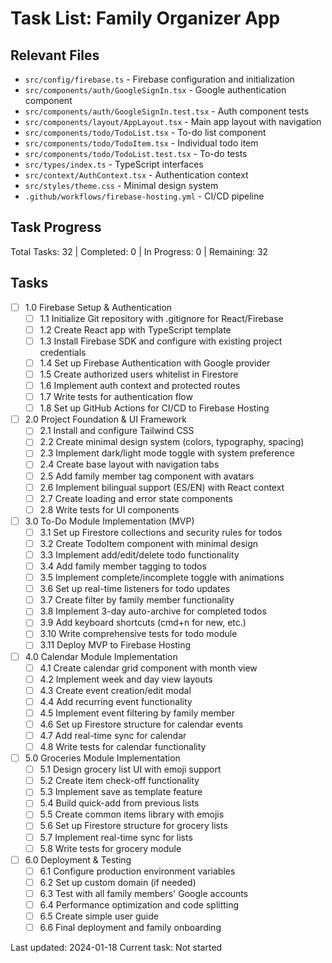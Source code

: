 # Task List: Family Organizer App

## Relevant Files
- `src/config/firebase.ts` - Firebase configuration and initialization
- `src/components/auth/GoogleSignIn.tsx` - Google authentication component
- `src/components/auth/GoogleSignIn.test.tsx` - Auth component tests
- `src/components/layout/AppLayout.tsx` - Main app layout with navigation
- `src/components/todo/TodoList.tsx` - To-do list component
- `src/components/todo/TodoItem.tsx` - Individual todo item
- `src/components/todo/TodoList.test.tsx` - To-do tests
- `src/types/index.ts` - TypeScript interfaces
- `src/context/AuthContext.tsx` - Authentication context
- `src/styles/theme.css` - Minimal design system
- `.github/workflows/firebase-hosting.yml` - CI/CD pipeline

## Task Progress
Total Tasks: 32 | Completed: 0 | In Progress: 0 | Remaining: 32

## Tasks

- [ ] 1.0 Firebase Setup & Authentication
  - [ ] 1.1 Initialize Git repository with .gitignore for React/Firebase
  - [ ] 1.2 Create React app with TypeScript template
  - [ ] 1.3 Install Firebase SDK and configure with existing project credentials
  - [ ] 1.4 Set up Firebase Authentication with Google provider
  - [ ] 1.5 Create authorized users whitelist in Firestore
  - [ ] 1.6 Implement auth context and protected routes
  - [ ] 1.7 Write tests for authentication flow
  - [ ] 1.8 Set up GitHub Actions for CI/CD to Firebase Hosting

- [ ] 2.0 Project Foundation & UI Framework  
  - [ ] 2.1 Install and configure Tailwind CSS
  - [ ] 2.2 Create minimal design system (colors, typography, spacing)
  - [ ] 2.3 Implement dark/light mode toggle with system preference
  - [ ] 2.4 Create base layout with navigation tabs
  - [ ] 2.5 Add family member tag component with avatars
  - [ ] 2.6 Implement bilingual support (ES/EN) with React context
  - [ ] 2.7 Create loading and error state components
  - [ ] 2.8 Write tests for UI components

- [ ] 3.0 To-Do Module Implementation (MVP)
  - [ ] 3.1 Set up Firestore collections and security rules for todos
  - [ ] 3.2 Create TodoItem component with minimal design
  - [ ] 3.3 Implement add/edit/delete todo functionality
  - [ ] 3.4 Add family member tagging to todos
  - [ ] 3.5 Implement complete/incomplete toggle with animations
  - [ ] 3.6 Set up real-time listeners for todo updates
  - [ ] 3.7 Create filter by family member functionality
  - [ ] 3.8 Implement 3-day auto-archive for completed todos
  - [ ] 3.9 Add keyboard shortcuts (cmd+n for new, etc.)
  - [ ] 3.10 Write comprehensive tests for todo module
  - [ ] 3.11 Deploy MVP to Firebase Hosting

- [ ] 4.0 Calendar Module Implementation
  - [ ] 4.1 Create calendar grid component with month view
  - [ ] 4.2 Implement week and day view layouts
  - [ ] 4.3 Create event creation/edit modal
  - [ ] 4.4 Add recurring event functionality
  - [ ] 4.5 Implement event filtering by family member
  - [ ] 4.6 Set up Firestore structure for calendar events
  - [ ] 4.7 Add real-time sync for calendar
  - [ ] 4.8 Write tests for calendar functionality

- [ ] 5.0 Groceries Module Implementation
  - [ ] 5.1 Design grocery list UI with emoji support
  - [ ] 5.2 Create item check-off functionality
  - [ ] 5.3 Implement save as template feature
  - [ ] 5.4 Build quick-add from previous lists
  - [ ] 5.5 Create common items library with emojis
  - [ ] 5.6 Set up Firestore structure for grocery lists
  - [ ] 5.7 Implement real-time sync for lists
  - [ ] 5.8 Write tests for grocery module

- [ ] 6.0 Deployment & Testing
  - [ ] 6.1 Configure production environment variables
  - [ ] 6.2 Set up custom domain (if needed)
  - [ ] 6.3 Test with all family members' Google accounts
  - [ ] 6.4 Performance optimization and code splitting
  - [ ] 6.5 Create simple user guide
  - [ ] 6.6 Final deployment and family onboarding

Last updated: 2024-01-18
Current task: Not started